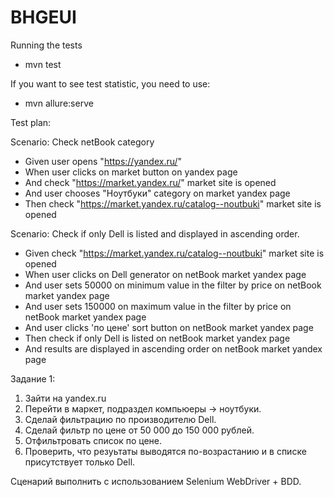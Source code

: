 # BHGEUI

Running the tests
- mvn test

If you want to see test statistic, you need to use:
- mvn allure:serve

Test plan:

Scenario: Check netBook category
  - Given user opens "https://yandex.ru/"
  - When user clicks on market button on yandex page
  - And check "https://market.yandex.ru/" market site is opened
  - And user chooses "Ноутбуки" category on market yandex page
  - Then check "https://market.yandex.ru/catalog--noutbuki" market site is opened

Scenario: Check if only Dell is listed and displayed in ascending order.
  - Given check "https://market.yandex.ru/catalog--noutbuki" market site is opened
  - When user clicks on Dell generator on netBook market yandex page
  - And user sets 50000 on minimum value in the filter by price on netBook market yandex page
  - And user sets 150000 on maximum value in the filter by price on netBook market yandex page
  - And user clicks 'по цене' sort button on netBook market yandex page
  - Then check if only Dell is listed on netBook market yandex page
  - And results are displayed in ascending order on netBook market yandex page


Задание 1:

1. Зайти на yandex.ru
2. Перейти в маркет, подраздел компьюеры -> ноутбуки.
3. Сделай фильтрацию по производителю Dell.
4. Сделай фильтр по цене от 50 000 до 150 000 рублей.
5. Отфильтровать список по цене.
6. Проверить, что резуьтаты выводятся по-возрастанию и в списке присутствует только Dell.

Сценарий выполнить с использованием Selenium WebDriver + BDD.
